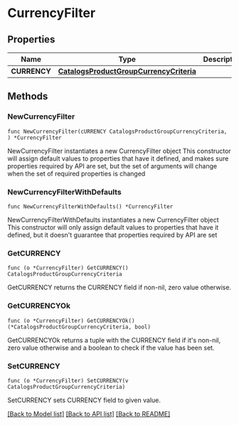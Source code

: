 # CurrencyFilter

## Properties

Name | Type | Description | Notes
------------ | ------------- | ------------- | -------------
**CURRENCY** | [**CatalogsProductGroupCurrencyCriteria**](CatalogsProductGroupCurrencyCriteria.md) |  | 

## Methods

### NewCurrencyFilter

`func NewCurrencyFilter(cURRENCY CatalogsProductGroupCurrencyCriteria, ) *CurrencyFilter`

NewCurrencyFilter instantiates a new CurrencyFilter object
This constructor will assign default values to properties that have it defined,
and makes sure properties required by API are set, but the set of arguments
will change when the set of required properties is changed

### NewCurrencyFilterWithDefaults

`func NewCurrencyFilterWithDefaults() *CurrencyFilter`

NewCurrencyFilterWithDefaults instantiates a new CurrencyFilter object
This constructor will only assign default values to properties that have it defined,
but it doesn't guarantee that properties required by API are set

### GetCURRENCY

`func (o *CurrencyFilter) GetCURRENCY() CatalogsProductGroupCurrencyCriteria`

GetCURRENCY returns the CURRENCY field if non-nil, zero value otherwise.

### GetCURRENCYOk

`func (o *CurrencyFilter) GetCURRENCYOk() (*CatalogsProductGroupCurrencyCriteria, bool)`

GetCURRENCYOk returns a tuple with the CURRENCY field if it's non-nil, zero value otherwise
and a boolean to check if the value has been set.

### SetCURRENCY

`func (o *CurrencyFilter) SetCURRENCY(v CatalogsProductGroupCurrencyCriteria)`

SetCURRENCY sets CURRENCY field to given value.



[[Back to Model list]](../README.md#documentation-for-models) [[Back to API list]](../README.md#documentation-for-api-endpoints) [[Back to README]](../README.md)


